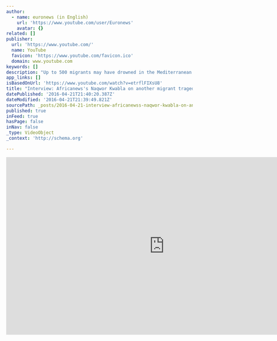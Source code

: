 ```yaml
---
author:
  - name: euronews (in English)
    url: 'https://www.youtube.com/user/Euronews'
    avatar: {}
related: []
publisher:
  url: 'https://www.youtube.com/'
  name: YouTube
  favicon: 'https://www.youtube.com/favicon.ico'
  domain: www.youtube.com
keywords: []
description: "Up to 500 migrants may have drowned in the Mediterranean last week when human traffickers crammed people onto an already overcrowded ship, causing it to sink, the UN refugee agency (UNHCR) said. For more on this tragedy Euronews's Nial O'Reilly spoke with Naqwor Kwabla, from its sister channel, Africanews."
app_links: []
isBasedOnUrl: 'https://www.youtube.com/watch?v=etrflFIXsU8'
title: "Interview: Africanews's Naqwor Kwabla on another migrant tragedy"
datePublished: '2016-04-21T21:40:20.387Z'
dateModified: '2016-04-21T21:39:49.821Z'
sourcePath: _posts/2016-04-21-interview-africanewss-naqwor-kwabla-on-another-migrant-tra.md
published: true
inFeed: true
hasPage: false
inNav: false
_type: VideoObject
_context: 'http://schema.org'

---
```

<iframe src="https://cdn.embedly.com/widgets/media.html?src=https%3A%2F%2Fwww.youtube.com%2Fembed%2FetrflFIXsU8%3Ffeature%3Doembed&amp;url=https%3A%2F%2Fwww.youtube.com%2Fwatch%3Fv%3DetrflFIXsU8&amp;image=https%3A%2F%2Fi.ytimg.com%2Fvi%2FetrflFIXsU8%2Fhqdefault.jpg&amp;key=b7d04c9b404c499eba89ee7072e1c4f7&amp;type=text%2Fhtml&amp;schema=youtube" width="854" height="480" scrolling="no" frameborder="0" allowfullscreen="" style=""></iframe>